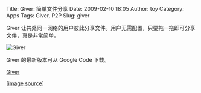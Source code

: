 Title: Giver: 简单文件分享
Date: 2009-02-10 18:05
Author: toy
Category: Apps
Tags: Giver, P2P
Slug: giver

Giver
让共处同一网络的用户彼此分享文件。用户无需配置，只要拖一拖即可分享文件，真是非常简单。

![Giver](http://i.linuxtoy.org/images/2009/02/giver.jpg)

Giver 的最新版本可从 Google Code 下载。

[Giver](http://code.google.com/p/giver/downloads/list)

[[image
source](http://tombuntu.com/index.php/2008/12/19/simple-desktop-file-sharing-with-giver/)]
